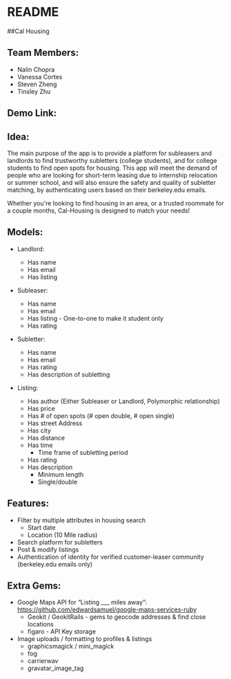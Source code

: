 # README

##Cal Housing

## Team Members:
+ Nalin Chopra
+ Vanessa Cortes
+ Steven Zheng
+ Tinsley Zhu

## Demo Link:

## Idea:
The main purpose of the app is to provide a platform for subleasers and landlords to find trustworthy subletters (college students), and for college students to find open spots for housing. This app will meet the demand of people who are looking for short-term leasing due to internship relocation or summer school, and will also ensure the safety and quality of subletter matching, by authenticating users based on their berkeley.edu emails.

Whether you're looking to find housing in an area, or a trusted roommate for a couple months, Cal-Housing is designed to match your needs!

## Models:
+ Landlord:
	* Has name
	* Has email
	* Has listing

+ Subleaser:
	* Has name
	* Has email
	* Has listing - One-to-one to make it student only
	* Has rating

+ Subletter:
	* Has name
	* Has email
	* Has rating
	* Has description of subletting

+ Listing:
	* Has author (Either Subleaser or Landlord, Polymorphic relationship)
	* Has price
	* Has # of open spots (# open double, # open single)
	* Has street Address
	* Has city
	* Has distance
	* Has time
		- Time frame of subletting period
	* Has rating
	* Has description
		- Minimum length
		- Single/double

## Features:
+ Filter by multiple attributes in housing search
	+ Start date
	+ Location (10 Mile radius)
+ Search platform for subletters
+ Post & modify listings
+ Authentication of identity for verified customer-leaser community (berkeley.edu emails only)

## Extra Gems:
+ Google Maps API for “Listing ___ miles away”: https://github.com/edwardsamuel/google-maps-services-ruby
	+ Geokit / GeokitRails - gems to geocode addresses & find close locations
	+ figaro - API Key storage
+ Image uploads / formatting to profiles & listings
	+ graphicsmagick / mini_magick
	+ fog
	+ carrierwav
	+ gravatar_image_tag
